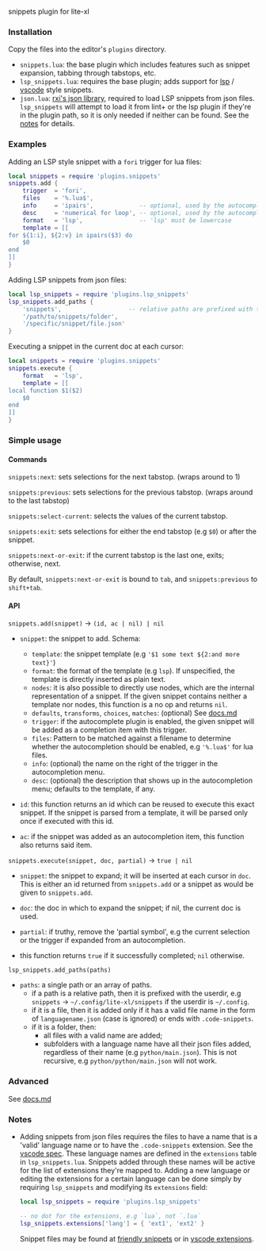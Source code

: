 snippets plugin for lite-xl


### Installation

Copy the files into the editor's `plugins` directory.

* `snippets.lua`: the base plugin which includes features such as snippet
	expansion, tabbing through tabstops, etc.
* `lsp_snippets.lua`: requires the base plugin; adds support for
	[lsp](https://microsoft.github.io/language-server-protocol/specifications/lsp/3.17/specification/#snippet_syntax)
	/ [vscode](https://code.visualstudio.com/docs/editor/userdefinedsnippets) style snippets.
* `json.lua`: [rxi's json library](https://github.com/rxi/json.lua), required to
	load LSP snippets from json files. `lsp_snippets` will attempt to load it from
	lint+ or the lsp plugin if they're in the plugin path, so it is only needed
	if neither can be found. See the [notes](#Notes) for details.


### Examples

Adding an LSP style snippet with a `fori` trigger for lua files:

```lua
local snippets = require 'plugins.snippets'
snippets.add {
	trigger  = 'fori',
	files    = '%.lua$',
	info     = 'ipairs',             -- optional, used by the autocomplete menu
	desc     = 'numerical for loop', -- optional, used by the autocomplete menu
	format   = 'lsp',                -- 'lsp' must be lowercase
	template = [[
for ${1:i}, ${2:v} in ipairs($3) do
	$0
end
]]
}
```

Adding LSP snippets from json files:

```lua
local lsp_snippets = require 'plugins.lsp_snippets'
lsp_snippets.add_paths {
	'snippets',                   -- relative paths are prefixed with the userdir
	'/path/to/snippets/folder',
	'/specific/snippet/file.json'
}
```

Executing a snippet in the current doc at each cursor:

```lua
local snippets = require 'plugins.snippets'
snippets.execute {
	format   = 'lsp',
	template = [[
local function $1($2)
	$0
end
]]
}
```


### Simple usage

#### Commands

`snippets:next`: sets selections for the next tabstop. (wraps around to 1)

`snippets:previous`: sets selections for the previous tabstop. (wraps around to the last tabstop)

`snippets:select-current`: selects the values of the current tabstop.

`snippets:exit`: sets selections for either the end tabstop (e.g `$0`) or after the snippet.

`snippets:next-or-exit`: if the current tabstop is the last one, exits; otherwise, next.

By default, `snippets:next-or-exit` is bound to `tab`, and `snippets:previous`
to `shift+tab`.

#### API

`snippets.add(snippet)` -> `(id, ac | nil) | nil`
* `snippet`: the snippet to add. Schema:
	* `template`: the snippet template (e.g `'$1 some text ${2:and more text}'`)
	* `format`: the format of the template (e.g `lsp`).
	  If unspecified, the template is directly inserted as plain text.
	* `nodes`: it is also possible to directly use nodes, which are the internal
	  representation of a snippet. If the given snippet contains neither a template
	  nor nodes, this function is a no op and returns `nil`.
	* `defaults`, `transforms`, `choices`, `matches`: (optional) See [docs.md](docs.md)
	* `trigger`: if the autocomplete plugin is enabled, the given snippet will
	  be added as a completion item with this trigger.
	* `files`: Pattern to be matched against a filename to determine whether the
		autocompletion should be enabled, e.g `'%.lua$'` for lua files.
	* `info`: (optional) the name on the right of the trigger in the autocompletion menu.
	* `desc`: (optional) the description that shows up in the autocompletion menu;
	  defaults to the template, if any.

* `id`: this function returns an id which can be reused to execute this exact snippet.
	If the snippet is parsed from a template, it will be parsed only once if executed
	with this id.
* `ac`: if the snippet was added as an autocompletion item, this function also returns
	said item.

`snippets.execute(snippet, doc, partial)` -> `true | nil`
* `snippet`: the snippet to expand; it will be inserted at each cursor in `doc`.
	This is either an id returned from `snippets.add` or a snippet as would be
	given to `snippets.add`.
* `doc`: the doc in which to expand the snippet; if nil, the current doc is used.
* `partial`: if truthy, remove the 'partial symbol', e.g the current selection or
	the trigger if expanded from an autocompletion.

* this function returns `true` if it successfully completed; `nil` otherwise.

`lsp_snippets.add_paths(paths)`
* `paths`: a single path or an array of paths.
	* if a path is a relative path, then it is prefixed with the userdir, e.g
	`snippets` -> `~/.config/lite-xl/snippets` if the userdir is `~/.config`.
	* if it is a file, then it is added only if it has a valid file name in the
		form of `languagename.json` (case is ignored) or ends with `.code-snippets`.
	* if it is a folder, then:
		* all files with a valid name are added;
		* subfolders with a language name have all their json files added,
			regardless of their name (e.g `python/main.json`). This is not recursive,
			e.g `python/python/main.json` will not work.


### Advanced

See [docs.md](docs.md)


### Notes

* Adding snippets from json files requires the files to have a name that is a
	'valid' language name or to have the `.code-snippets` extension. See the
	[vscode spec](https://code.visualstudio.com/docs/editor/userdefinedsnippets#_create-your-own-snippets).
	These language names are defined in the `extensions` table
	in `lsp_snippets.lua`. Snippets added through these names will be active
	for the list of extensions they're mapped to. Adding a new language or
	editing the extensions for a certain language can be done simply by requiring
	`lsp_snippets` and modifying its `extensions` field:

	```lua
	local lsp_snippets = require 'plugins.lsp_snippets'

	-- no dot for the extensions, e.g `lua`, not `.lua`
	lsp_snippets.extensions['lang'] = { 'ext1', 'ext2' }
	```

	Snippet files may be found at [friendly snippets](https://github.com/rafamadriz/friendly-snippets)
	or in [vscode extensions](https://marketplace.visualstudio.com/VSCode).
